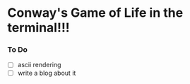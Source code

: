# Conway's Game of Life in the terminal!!!

### To Do

- [ ] ascii rendering
- [ ] write a blog about it
